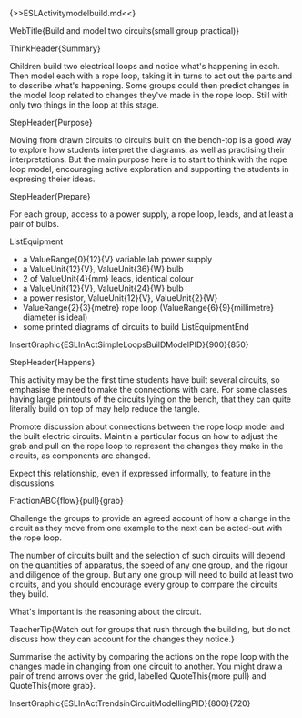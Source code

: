 {>>ESLActivitymodelbuild.md<<}

WebTitle{Build and model two circuits(small group practical)}

ThinkHeader{Summary}

Children build two electrical loops and notice what's happening in each. Then model each with a rope loop, taking it in turns to act out the parts and to describe what's happening. Some groups could then predict changes in the model loop related to changes they've made in the rope loop. Still with only two things in the loop at this stage.

StepHeader{Purpose}

Moving from drawn circuits to circuits built on the bench-top is a good way to explore how students interpret the diagrams, as well as practising their interpretations. But the main purpose here is to start to think with the rope loop model, encouraging active exploration and supporting the students in expresing theier ideas.

StepHeader{Prepare}

For each group, access to a power supply, a rope loop, leads, and at least a pair of bulbs.

ListEquipment
- a ValueRange{0}{12}{V} variable lab power supply
- a ValueUnit{12}{V}, ValueUnit{36}{W} bulb
- 2 of ValueUnit{4}{mm} leads, identical colour
- a ValueUnit{12}{V}, ValueUnit{24}{W} bulb
- a power resistor, ValueUnit{12}{V}, ValueUnit{2}{W}
- ValueRange{2}{3}{metre} rope loop (ValueRange{6}{9}{millimetre} diameter is ideal)
- some printed diagrams of circuits to build
ListEquipmentEnd

InsertGraphic{ESLInActSimpleLoopsBuilDModelPID}{900}{850}

StepHeader{Happens}

This activity may be the first time students have built several circuits, so emphasise the need to make the connections with care. For some classes having large printouts of the circuits lying on the bench, that they can quite literally build on top of may help reduce the tangle.

Promote discussion about connections between the rope loop model and the built electric circuits. Maintin a particular focus on how to adjust the grab and pull on the rope loop to represent the changes they make in the circuits, as components are changed.

Expect this relationship, even if expressed informally, to feature in the discussions.

FractionABC{flow}{pull}{grab}

Challenge the groups to provide an agreed account of how a change in the circuit as they move from one example to the next can be acted-out with the rope loop.

The  number of circuits built and the selection of such circuits will depend on the quantities of apparatus, the speed of any one group, and the rigour and diligence of the group. But any one group will need to build at least two circuits, and you should encourage every group to  compare the circuits they build.

What's important is the reasoning about the circuit.

TeacherTip{Watch out for groups that rush through the building, but do not discuss how they can account for the changes they notice.}

Summarise the activity by comparing the actions on the rope loop with the changes made in changing from one circuit to another. You might draw a pair of trend arrows over the grid, labelled QuoteThis{more pull} and QuoteThis{more grab}.

InsertGraphic{ESLInActTrendsinCircuitModellingPID}{800}{720}


